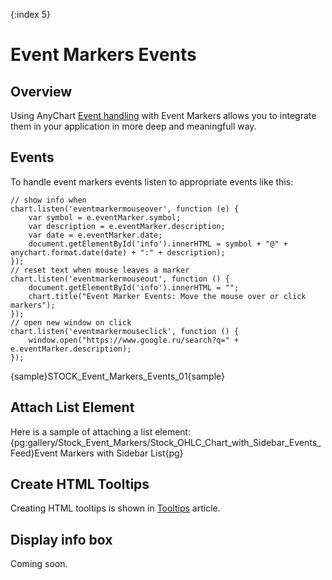 {:index 5}

# Event Markers Events

## Overview

Using AnyChart [Event handling](../../Common_Settings/) with Event Markers allows you to integrate them in your application in more deep and meaningfull way.

## Events

To handle event markers events listen to appropriate events like this:

```
// show info when
chart.listen('eventmarkermouseover', function (e) {
    var symbol = e.eventMarker.symbol;
    var description = e.eventMarker.description;
    var date = e.eventMarker.date;
    document.getElementById('info').innerHTML = symbol + "@" + anychart.format.date(date) + ":" + description);
});
// reset text when mouse leaves a marker
chart.listen('eventmarkermouseout', function () {
    document.getElementById('info').innerHTML = "";
    chart.title("Event Marker Events: Move the mouse over or click markers");
});
// open new window on click
chart.listen('eventmarkermouseclick', function () {
    window.open("https://www.google.ru/search?q=" + e.eventMarker.description);
});
```

{sample}STOCK\_Event\_Markers\_Events\_01{sample}

## Attach List Element

Here is a sample of attaching a list element: {pg:gallery/Stock_Event_Markers/Stock_OHLC_Chart_with_Sidebar_Events_Feed}Event Markers with Sidebar List{pg}

## Create HTML Tooltips

Creating HTML tooltips is shown in [Tooltips](Tooltips) article.

## Display info box

Coming soon.